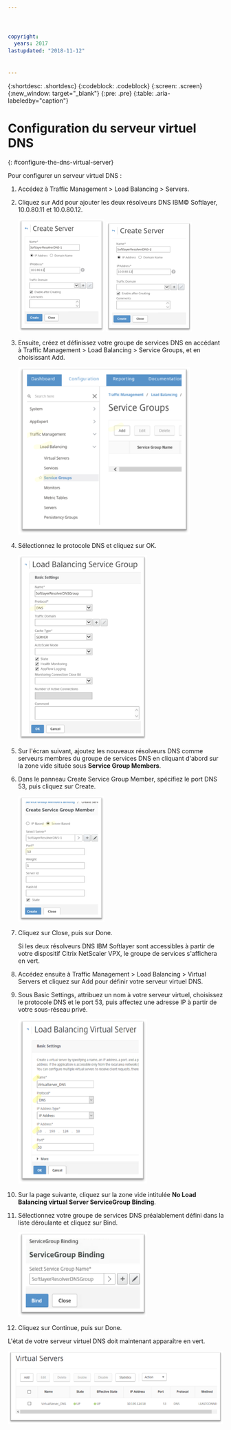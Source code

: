 ```yaml
---



copyright:
  years: 2017
lastupdated: "2018-11-12"


---
```


{:shortdesc: .shortdesc}
{:codeblock: .codeblock}
{:screen: .screen}
{:new_window: target="_blank"}
{:pre: .pre}
{:table: .aria-labeledby="caption"}

# Configuration du serveur virtuel DNS
{: #configure-the-dns-virtual-server}

Pour configurer un serveur virtuel DNS :

1. Accédez à Traffic Management > Load Balancing > Servers. 
2. Cliquez sur Add pour ajouter les deux résolveurs DNS IBM© Softlayer, 10.0.80.11 et 10.0.80.12. 

	<img src="images/fp5.png" alt="dessin" style="width: 200px;"/> <img src="images/fp5b.png" alt="dessin" style="width: 200px;"/>

3. Ensuite, créez et définissez votre groupe de services DNS en accédant à Traffic Management > Load Balancing > Service Groups, et en choisissant Add. 

	<img src="images/fp6.png" alt="dessin" style="width: 400px;"/> 

4. Sélectionnez le protocole DNS et cliquez sur OK.

	<img src="images/fp7.png" alt="dessin" style="width: 300px;"/> 
	
5. Sur l'écran suivant, ajoutez les nouveaux résolveurs DNS comme serveurs membres du groupe de services DNS en cliquant d'abord sur la zone vide située sous **Service Group Members**. 

6. Dans le panneau Create Service Group Member, spécifiez le port DNS 53, puis cliquez sur Create. 

	<img src="images/fp8.png" alt="dessin" style="width: 200px;"/> 
	
7. Cliquez sur Close, puis sur Done. 

	Si les deux résolveurs DNS IBM Softlayer sont accessibles à partir de votre dispositif Citrix NetScaler VPX, le groupe de services s'affichera en vert. 

8. Accédez ensuite à Traffic Management > Load Balancing > Virtual Servers et cliquez sur Add pour définir votre serveur virtuel DNS.
9. Sous Basic Settings, attribuez un nom à votre serveur virtuel, choisissez le protocole DNS et le port 53, puis affectez une adresse IP à partir de votre sous-réseau privé. 

	<img src="images/fp9.png" alt="dessin" style="width: 300px;"/> 
	
10. Sur la page suivante, cliquez sur la zone vide intitulée **No Load Balancing virtual Server ServiceGroup Binding**.
11. Sélectionnez votre groupe de services DNS préalablement défini dans la liste déroulante et cliquez sur Bind.  

	<img src="images/fp10.png" alt="dessin" style="width: 300px;"/> 
	
12. Cliquez sur Continue, puis sur Done. 

L'état de votre serveur virtuel DNS doit maintenant apparaître en vert. 

<img src="images/fp11.png" alt="dessin" style="width: 500px;"/> 
